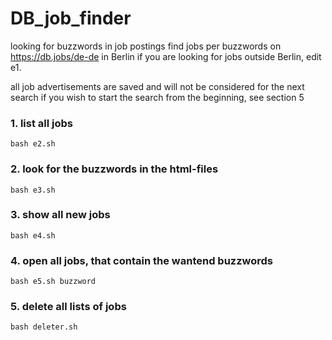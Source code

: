 # DB_job_finder

looking for buzzwords in job postings
find jobs per buzzwords on https://db.jobs/de-de in Berlin
if you are looking for jobs outside Berlin, edit e1.


all job advertisements are saved and will not be considered for the next search if you wish to start the search from the beginning, see section 5



### 1. list all jobs 
`bash e2.sh `

### 2. look for the buzzwords in the html-files
`bash e3.sh`

### 3. show all new jobs
`bash e4.sh`


### 4. open all jobs, that contain the wantend buzzwords
`bash e5.sh buzzword`



### 5. delete all lists of jobs 
`bash deleter.sh`
